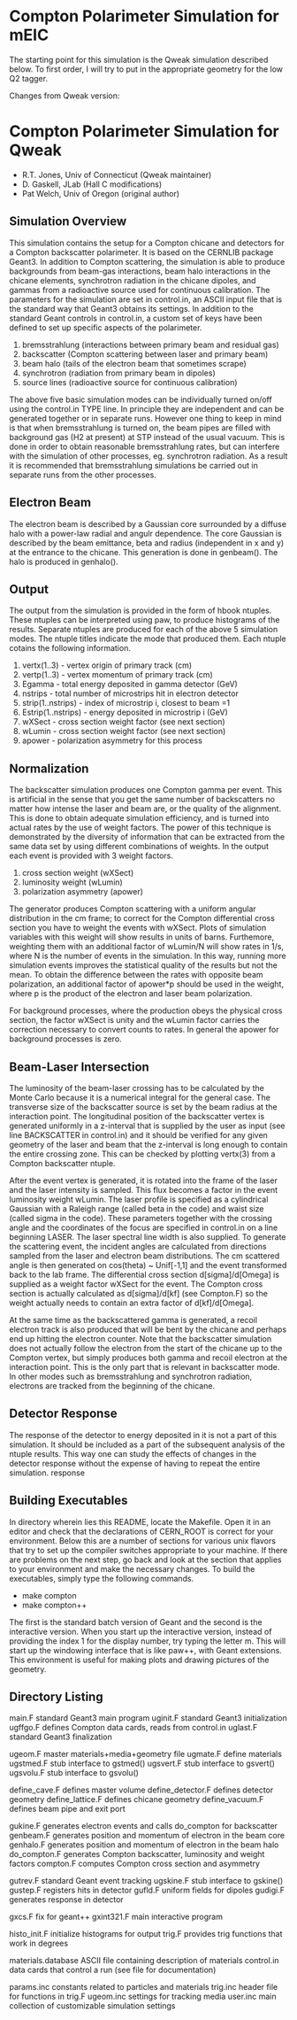Compton Polarimeter Simulation for mEIC
========================================
The starting point for this simulation is the Qweak simulation described below.
To first order, I will try to put in the appropriate geometry for the low Q2
tagger.

Changes from Qweak version:


Compton Polarimeter Simulation for Qweak
========================================

* R.T. Jones, Univ of Connecticut (Qweak maintainer)
* D. Gaskell, JLab (Hall C modifications)
* Pat Welch, Univ of Oregon (original author)


Simulation Overview
-------------------

This simulation contains the setup for a Compton chicane and detectors
for a Compton backscatter polarimeter.  It is based on the CERNLIB package
Geant3.  In addition to Compton scattering, the simulation is able to
produce backgrounds from beam-gas interactions, beam halo interactions in
the chicane elements, synchrotron radiation in the chicane dipoles, and
gammas from a radioactive source used for continuous calibration.  The
parameters for the simulation are set in control.in, an ASCII input file
that is the standard way that Geant3 obtains its settings.  In addition
to the standard Geant controls in control.in, a custom set of keys have
been defined to set up specific aspects of the polarimeter.

1. bremsstrahlung (interactions between primary beam and residual gas)
2. backscatter (Compton scattering between laser and primary beam)
3. beam halo (tails of the electron beam that sometimes scrape)
4. synchrotron (radiation from primary beam in dipoles)
5. source lines (radioactive source for continuous calibration)

The above five basic simulation modes can be individually turned on/off
using the control.in TYPE line.  In principle they are independent and
can be generated together or in separate runs.  However one thing to keep
in mind is that when bremsstrahlung is turned on, the beam pipes are filled
with background gas (H2 at present) at STP instead of the usual vacuum.
This is done in order to obtain reasonable bremsstrahlung rates, but can
interfere with the simulation of other processes, eg. synchrotron radiation.
As a result it is recommended that bremsstrahlung simulations be carried
out in separate runs from the other processes.


Electron Beam
-------------

The electron beam is described by a Gaussian core surrounded by a diffuse
halo with a power-law radial and angulr dependence.  The core Gaussian is
described by the beam emittance, beta and radius (independent in x and y) at
the entrance to the chicane.  This generation is done in genbeam().  The halo
is produced in genhalo().


Output
------

The output from the simulation is provided in the form of hbook ntuples.
These ntuples can be interpreted using paw, to produce histograms of the
results.  Separate ntuples are produced for each of the above 5 simulation
modes.  The ntuple titles indicate the mode that produced them.  Each ntuple
cotains the following information.

1. vertx(1..3) - vertex origin of primary track (cm)
2. vertp(1..3) - vertex momentum of primary track (cm)
3. Egamma - total energy deposited in gamma detector (GeV)
4. nstrips - total number of microstrips hit in electron detector
5. strip(1..nstrips) - index of microstrip i, closest to beam =1
6. Estrip(1..nstrips) - energy deposited in microstrip i (GeV)
7. wXSect - cross section weight factor (see next section)
8. wLumin - cross section weight factor (see next section)
9. apower - polarization asymmetry for this process


Normalization
-------------

The backscatter simulation produces one Compton gamma per event.  This is
artificial in the sense that you get the same number of backscatters no
matter how intense the laser and beam are, or the quality of the alignment.
This is done to obtain adequate simulation efficiency, and is turned into
actual rates by the use of weight factors.  The power of this technique is
demonstrated by the diversity of information that can be extracted from the
same data set by using different combinations of weights.  In the output
each event is provided with 3 weight factors.

1. cross section weight (wXSect)
2. luminosity weight (wLumin)
3. polarization asymmetry (apower)

The generator produces Compton scattering with a uniform angular distribution
in the cm frame; to correct for the Compton differential cross section you
have to weight the events with wXSect.  Plots of simulation variables with
this weight will show results in units of barns.  Furthemore, weighting them
with an additional factor of wLumin/N will show rates in 1/s, where N is the
number of events in the simulation.  In this way, running more simulation
events improves the statistical quality of the results but not the mean.
To obtain the difference between the rates with opposite beam polarization,
an additional factor of apower*p should be used in the weight, where p is
the product of the electron and laser beam polarization.

For background processes, where the production obeys the physical cross
section, the factor wXSect is unity and the wLumin factor carries the
correction necessary to convert counts to rates.  In general the apower
for background processes is zero.


Beam-Laser Intersection
-----------------------

The luminosity of the beam-laser crossing has to be calculated by the Monte
Carlo because it is a numerical integral for the general case.  The transverse
size of the backscatter source is set by the beam radius at the interaction
point.  The longitudinal position of the backscatter vertex is generated
uniformly in a z-interval that is supplied by the user as input (see line
BACKSCATTER in control.in) and it should be verified for any given geometry
of the laser and beam that the z-interval is long enough to contain the entire
crossing zone.  This can be checked by plotting vertx(3) from a Compton
backscatter ntuple.

After the event vertex is generated, it is rotated into the frame of the
laser and the laser intensity is sampled.  This flux becomes a factor in the
event luminosity weight wLumin.  The laser profile is specified as a
cylindrical Gaussian with a Raleigh range (called beta in the code) and
waist size (called sigma in the code).  These parameters together with the
crossing angle and the coordinates of the focus are specified in control.in
on a line beginning LASER.  The laser spectral line width is also supplied.
To generate the scattering event, the incident angles are calculated from
directions sampled from the laser and electron beam distributions.  The cm
scattered angle is then generated on cos(theta) ~ Unif[-1,1] and the event
transformed back to the lab frame.  The differential cross section
d[sigma]/d[Omega] is supplied as a weight factor wXSect for the event.  The
Compton cross section is actually calculated as d[sigma]/d[kf] (see Compton.F)
so the weight actually needs to contain an extra factor of d[kf]/d[Omega].

At the same time as the backscattered gamma is generated, a recoil electron
track is also produced that will be bent by the chicane and perhaps end up
hitting the electron counter.  Note that the backscatter simulation does not
actually follow the electron from the start of the chicane up to the Compton
vertex, but simply produces both gamma and recoil electron at the interaction
point.  This is the only part that is relevant in backscatter mode.  In other
modes such as bremsstrahlung and synchrotron radiation, electrons are tracked
from the beginning of the chicane.


Detector Response
-----------------

The response of the detector to energy deposited in it is not a part of
this simulation.  It should be included as a part of the subsequent
analysis of the ntuple results.  This way one can study the effects of
changes in the detector response without the expense of having to repeat
the entire simulation.
response


Building Executables
--------------------

In directory wherein lies this README, locate the Makefile.  Open it in an
editor and check that the declarations of CERN_ROOT is correct for your
environment.  Below this are a number of sections for various unix flavors
that try to set up the compiler switches appropriate to your machine.  If
there are problems on the next step, go back and look at the section that
applies to your environment and make the necessary changes.  To build the
executables, simply type the following commands.

* make compton
* make compton++

The first is the standard batch version of Geant and the second is the
interactive version.  When you start up the interactive version, instead
of providing the index 1 for the display number, try typing the letter m.
This will start up the windowing interface that is like paw++, with Geant
extensions.  This environment is useful for making plots and drawing
pictures of the geometry.


Directory Listing
-----------------

main.F		standard Geant3 main program
uginit.F	standard Geant3 initialization
ugffgo.F	defines Compton data cards, reads from control.in
uglast.F	standard Geant3 finalization

ugeom.F		master materials+media+geometry file
ugmate.F	define materials
ugstmed.F	stub interface to gstmed()
ugsvert.F	stub interface to gsvert()
ugsvolu.F	stub interface to gsvolu()

define_cave.F		defines master volume
define_detector.F	defines detector geometry
define_lattice.F	defines chicane geometry
define_vacuum.F		defines beam pipe and exit port

gukine.F	generates electron events and calls do_compton for backscatter
genbeam.F	generates position and momentum of electron in the beam core
genhalo.F	generates position and momentum of electron in the beam halo
do_compton.F	generates Compton backscatter, luminosity and weight factors
compton.F	computes Compton cross section and asymmetry

gutrev.F	standard Geant event tracking
ugskine.F	stub interface to gskine()
gustep.F	registers hits in detector
gufld.F		uniform fields for dipoles
gudigi.F	generates response in detector

gxcs.F		fix for geant++
gxint321.F	main interactive program

histo_init.F	initialize histograms for output
trig.F		provides trig functions that work in degrees

materials.database	ASCII file containing description of materials
control.in	data cards that control a run (see file for documentation)

params.inc	constants related to particles and materials
trig.inc	header file for functions in trig.F
ugeom.inc	settings for tracking media
user.inc	main collection of customizable simulation settings
